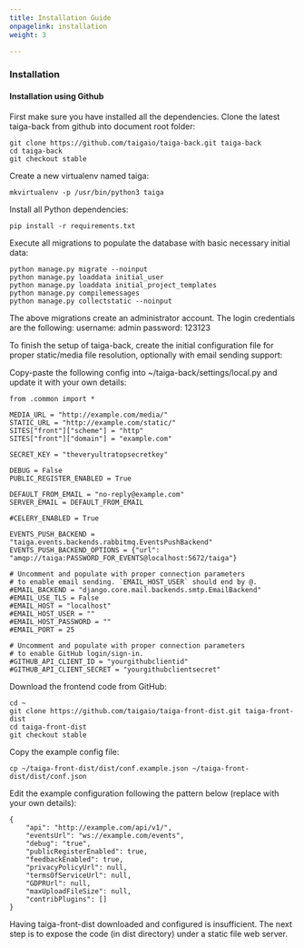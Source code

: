```yaml
---
title: Installation Guide
onpagelink: installation
weight: 3

---
```


### Installation

#### Installation using Github

First make sure you have installed all the dependencies. Clone the latest taiga-back from github into document root folder:

    git clone https://github.com/taigaio/taiga-back.git taiga-back
    cd taiga-back
    git checkout stable


Create a new virtualenv named taiga:

    mkvirtualenv -p /usr/bin/python3 taiga


Install all Python dependencies:

    pip install -r requirements.txt


Execute all migrations to populate the database with basic necessary initial data:

    python manage.py migrate --noinput
    python manage.py loaddata initial_user
    python manage.py loaddata initial_project_templates
    python manage.py compilemessages
    python manage.py collectstatic --noinput


The above migrations create an administrator account. The login credentials are the following: username: admin password: 123123

To finish the setup of taiga-back, create the initial configuration file for proper static/media file resolution, optionally with email sending support:

Copy-paste the following config into ~/taiga-back/settings/local.py and update it with your own details:

    from .common import *
    
    MEDIA_URL = "http://example.com/media/"
    STATIC_URL = "http://example.com/static/"
    SITES["front"]["scheme"] = "http"
    SITES["front"]["domain"] = "example.com"
    
    SECRET_KEY = "theveryultratopsecretkey"
    
    DEBUG = False
    PUBLIC_REGISTER_ENABLED = True
    
    DEFAULT_FROM_EMAIL = "no-reply@example.com"
    SERVER_EMAIL = DEFAULT_FROM_EMAIL
    
    #CELERY_ENABLED = True
    
    EVENTS_PUSH_BACKEND = "taiga.events.backends.rabbitmq.EventsPushBackend"
    EVENTS_PUSH_BACKEND_OPTIONS = {"url": "amqp://taiga:PASSWORD_FOR_EVENTS@localhost:5672/taiga"}
    
    # Uncomment and populate with proper connection parameters
    # to enable email sending. `EMAIL_HOST_USER` should end by @.
    #EMAIL_BACKEND = "django.core.mail.backends.smtp.EmailBackend"
    #EMAIL_USE_TLS = False
    #EMAIL_HOST = "localhost"
    #EMAIL_HOST_USER = ""
    #EMAIL_HOST_PASSWORD = ""
    #EMAIL_PORT = 25
    
    # Uncomment and populate with proper connection parameters
    # to enable GitHub login/sign-in.
    #GITHUB_API_CLIENT_ID = "yourgithubclientid"
    #GITHUB_API_CLIENT_SECRET = "yourgithubclientsecret"


Download the frontend code from GitHub:

    cd ~
    git clone https://github.com/taigaio/taiga-front-dist.git taiga-front-dist
    cd taiga-front-dist
    git checkout stable


Copy the example config file:

    cp ~/taiga-front-dist/dist/conf.example.json ~/taiga-front-dist/dist/conf.json


Edit the example configuration following the pattern below (replace with your own details):

    {
    	"api": "http://example.com/api/v1/",
    	"eventsUrl": "ws://example.com/events",
    	"debug": "true",
    	"publicRegisterEnabled": true,
    	"feedbackEnabled": true,
    	"privacyPolicyUrl": null,
    	"termsOfServiceUrl": null,
    	"GDPRUrl": null,
    	"maxUploadFileSize": null,
    	"contribPlugins": []
    }


Having taiga-front-dist downloaded and configured is insufficient. The next step is to expose the code (in dist directory) under a static file web server.